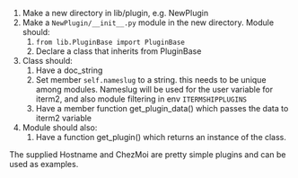 1. Make a new directory in lib/plugin, e.g. NewPlugin
1. Make a `NewPlugin/__init__.py` module in the new directory.  Module should:
    1. `from lib.PluginBase import PluginBase`
    1. Declare a class that inherits from PluginBase
1. Class should:
    1. Have a doc_string
    1. Set member `self.nameslug` to a string.  this needs to be unique among modules.  Nameslug will be used for the user variable for iterm2, and also module filtering in env `ITERMSHIPPLUGINS`
    1. Have a member function get_plugin_data() which passes the data to iterm2 variable
1. Module should also:
	1. Have a function get_plugin() which returns an instance of the class.

The supplied Hostname and ChezMoi are pretty simple plugins and can be used as examples.  